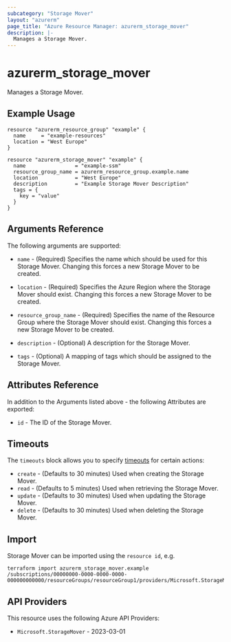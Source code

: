 ```yaml
---
subcategory: "Storage Mover"
layout: "azurerm"
page_title: "Azure Resource Manager: azurerm_storage_mover"
description: |-
  Manages a Storage Mover.
---
```


# azurerm_storage_mover

Manages a Storage Mover.

## Example Usage

```hcl
resource "azurerm_resource_group" "example" {
  name     = "example-resources"
  location = "West Europe"
}

resource "azurerm_storage_mover" "example" {
  name                = "example-ssm"
  resource_group_name = azurerm_resource_group.example.name
  location            = "West Europe"
  description         = "Example Storage Mover Description"
  tags = {
    key = "value"
  }
}
```

## Arguments Reference

The following arguments are supported:

* `name` - (Required) Specifies the name which should be used for this Storage Mover. Changing this forces a new Storage Mover to be created.

* `location` - (Required) Specifies the Azure Region where the Storage Mover should exist. Changing this forces a new Storage Mover to be created.

* `resource_group_name` - (Required) Specifies the name of the Resource Group where the Storage Mover should exist. Changing this forces a new Storage Mover to be created.

* `description` - (Optional) A description for the Storage Mover.

* `tags` - (Optional) A mapping of tags which should be assigned to the Storage Mover.

## Attributes Reference

In addition to the Arguments listed above - the following Attributes are exported:

* `id` - The ID of the Storage Mover.

## Timeouts

The `timeouts` block allows you to specify [timeouts](https://www.terraform.io/docs/configuration/resources.html#timeouts) for certain actions:

* `create` - (Defaults to 30 minutes) Used when creating the Storage Mover.
* `read` - (Defaults to 5 minutes) Used when retrieving the Storage Mover.
* `update` - (Defaults to 30 minutes) Used when updating the Storage Mover.
* `delete` - (Defaults to 30 minutes) Used when deleting the Storage Mover.

## Import

Storage Mover can be imported using the `resource id`, e.g.

```shell
terraform import azurerm_storage_mover.example /subscriptions/00000000-0000-0000-0000-000000000000/resourceGroups/resourceGroup1/providers/Microsoft.StorageMover/storageMovers/storageMover1
```

## API Providers
<!-- This section is generated, changes will be overwritten -->
This resource uses the following Azure API Providers:

* `Microsoft.StorageMover` - 2023-03-01
